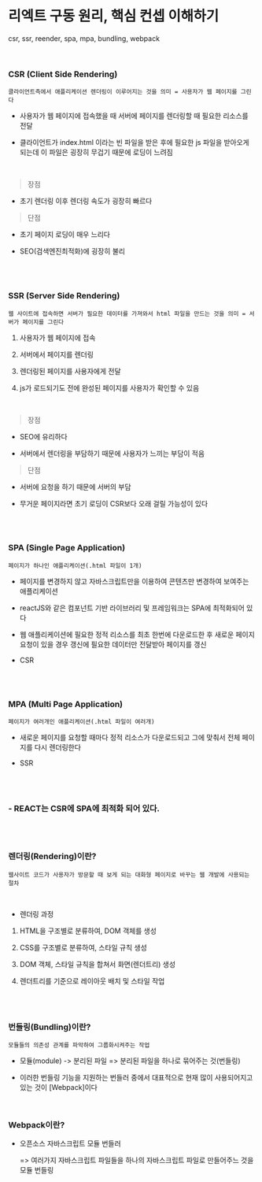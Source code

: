 # 리엑트 구동 원리, 핵심 컨셉 이해하기

csr, ssr, reender, spa, mpa, bundling, webpack

<br>

### CSR (Client Side Rendering)

    클라이언트측에서 애플리케이션 렌더링이 이루어지는 것을 의미 = 사용자가 웹 페이지를 그린다

-   사용자가 웹 페이지에 접속했을 때 서버에 페이지를 렌더링할 때 필요한 리소스를 전달

-   클라이언트가 index.html 이라는 빈 파일을 받은 후에 필요한 js 파일을 받아오게 되는데 이 파일은 굉장히 무겁기 때문에 로딩이 느려짐

<br>

> 장점

-   초기 렌더링 이후 렌더링 속도가 굉장히 빠르다

> 단점

-   초기 페이지 로딩이 매우 느리다

-   SEO(검색엔진최적화)에 굉장히 불리

<br>

<br>

### SSR (Server Side Rendering)

    웹 사이트에 접속하면 서버가 필요한 데이터를 가져와서 html 파일을 만드는 것을 의미 = 서버가 페이지를 그린다

1. 사용자가 웹 페이지에 접속

2. 서버에서 페이지를 렌더링

3. 렌더링된 페이지를 사용자에게 전달

4. js가 로드되기도 전에 완성된 페이지를 사용자가 확인할 수 있음

<br>

> 장점

-   SEO에 유리하다

-   서버에서 렌더링을 부담하기 때문에 사용자가 느끼는 부담이 적음

> 단점

-   서버에 요청을 하기 때문에 서버의 부담

-   무거운 페이지라면 초기 로딩이 CSR보다 오래 걸릴 가능성이 있다

<br>

<br>

### SPA (Single Page Application)

    페이지가 하나인 애플리케이션(.html 파일이 1개)

-   페이지를 변경하지 않고 자바스크립트만을 이용하여 콘텐츠만 변경하여 보여주는 애플리케이션

-   reactJS와 같은 컴포넌트 기반 라이브러리 및 프레임워크는 SPA에 최적화되어 있다

-   웹 애플리케이션에 필요한 정적 리소스를 최초 한번에 다운로드한 후 새로운 페이지 요청이 있을 경우 갱신에 필요한 데이터만 전달받아 페이지를 갱신

-   CSR

<br>

<br>

### MPA (Multi Page Application)

    페이지가 여러개인 애플리케이션(.html 파일이 여러개)

-   새로운 페이지를 요청할 때마다 정적 리소스가 다운로드되고 그에 맞춰서 전체 페이지를 다시 렌더링한다

-   SSR

<br>

<br>

### - REACT는 CSR에 SPA에 최적화 되어 있다.

<br>

<br>

### 렌더링(Rendering)이란?

    웹사이트 코드가 사용자가 방문할 때 보게 되는 대화형 페이지로 바꾸는 웹 개발에 사용되는 절차

<br>

-   렌더링 과정

1. HTML을 구조별로 분류하여, DOM 객체를 생성

2. CSS를 구조별로 분류하여, 스타일 규칙 생성
3. DOM 객체, 스타일 규칙을 합쳐서 화면(렌더트리) 생성
4. 렌더트리를 기준으로 레이아웃 배치 및 스타일 작업

<br>

<br>

### 번들링(Bundling)이란?

    모듈들의 의존성 관계를 파악하여 그룹화시켜주는 작업

-   모듈(module) -> 분리된 파일 => 분리된 파일을 하나로 묶어주는 것(번들링)

-   이러한 번들링 기능을 지원하는 번들러 중에서 대표적으로 현재 많이 사용되어지고 있는 것이 [Webpack]이다

<br>

### Webpack이란?

-   오픈소스 자바스크립트 모듈 번들러

    => 여러가지 자바스크립트 파일들을 하나의 자바스크립트 파일로 만들어주느 것을 모듈 번들링
